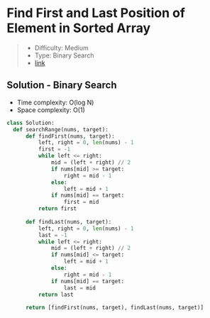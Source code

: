 # Find First and Last Position of Element in Sorted Array

> - Difficulty: Medium
> - Type: Binary Search
> - [link](https://leetcode.com/problems/find-first-and-last-position-of-element-in-sorted-array/)

## Solution - Binary Search
- Time complexity: O(log N)
- Space complexity: O(1)

```python
class Solution:
  def searchRange(nums, target):
      def findFirst(nums, target):
          left, right = 0, len(nums) - 1
          first = -1
          while left <= right:
              mid = (left + right) // 2
              if nums[mid] >= target:
                  right = mid - 1
              else:
                  left = mid + 1
              if nums[mid] == target:
                  first = mid
          return first
      
      def findLast(nums, target):
          left, right = 0, len(nums) - 1
          last = -1
          while left <= right:
              mid = (left + right) // 2
              if nums[mid] <= target:
                  left = mid + 1
              else:
                  right = mid - 1
              if nums[mid] == target:
                  last = mid
          return last
  
      return [findFirst(nums, target), findLast(nums, target)]
```
